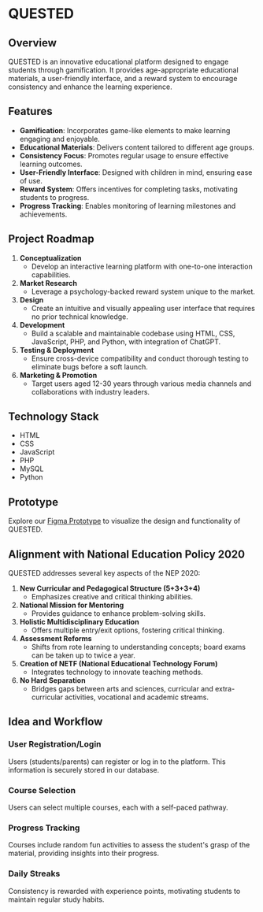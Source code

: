 # QUESTED

## Overview
QUESTED is an innovative educational platform designed to engage students through gamification. It provides age-appropriate educational materials, a user-friendly interface, and a reward system to encourage consistency and enhance the learning experience.

## Features
- **Gamification**: Incorporates game-like elements to make learning engaging and enjoyable.
- **Educational Materials**: Delivers content tailored to different age groups.
- **Consistency Focus**: Promotes regular usage to ensure effective learning outcomes.
- **User-Friendly Interface**: Designed with children in mind, ensuring ease of use.
- **Reward System**: Offers incentives for completing tasks, motivating students to progress.
- **Progress Tracking**: Enables monitoring of learning milestones and achievements.

## Project Roadmap
1. **Conceptualization**
    - Develop an interactive learning platform with one-to-one interaction capabilities.
2. **Market Research**
    - Leverage a psychology-backed reward system unique to the market.
3. **Design**
    - Create an intuitive and visually appealing user interface that requires no prior technical knowledge.
4. **Development**
    - Build a scalable and maintainable codebase using HTML, CSS, JavaScript, PHP, and Python, with integration of ChatGPT.
5. **Testing & Deployment**
    - Ensure cross-device compatibility and conduct thorough testing to eliminate bugs before a soft launch.
6. **Marketing & Promotion**
    - Target users aged 12-30 years through various media channels and collaborations with industry leaders.

## Technology Stack
- HTML
- CSS
- JavaScript
- PHP
- MySQL
- Python

## Prototype
Explore our [Figma Prototype](https://www.figma.com/file/PfpGE51PX7aKGrWZw1rMBg/Untitled?type=design&node-id=0%3A1&mode=design&t=0N8gHgiYXTINt7Sh-1) to visualize the design and functionality of QUESTED.

## Alignment with National Education Policy 2020
QUESTED addresses several key aspects of the NEP 2020:

1. **New Curricular and Pedagogical Structure (5+3+3+4)**
    - Emphasizes creative and critical thinking abilities.
2. **National Mission for Mentoring**
    - Provides guidance to enhance problem-solving skills.
3. **Holistic Multidisciplinary Education**
    - Offers multiple entry/exit options, fostering critical thinking.
4. **Assessment Reforms**
    - Shifts from rote learning to understanding concepts; board exams can be taken up to twice a year.
5. **Creation of NETF (National Educational Technology Forum)**
    - Integrates technology to innovate teaching methods.
6. **No Hard Separation**
    - Bridges gaps between arts and sciences, curricular and extra-curricular activities, vocational and academic streams.

## Idea and Workflow

### User Registration/Login
Users (students/parents) can register or log in to the platform. This information is securely stored in our database.

### Course Selection
Users can select multiple courses, each with a self-paced pathway.

### Progress Tracking
Courses include random fun activities to assess the student's grasp of the material, providing insights into their progress.

### Daily Streaks
Consistency is rewarded with experience points, motivating students to maintain regular study habits.
